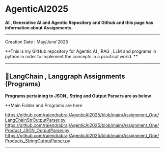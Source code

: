 # AgenticAI2025

**AI , Generative AI and Agentic Repository and Github and this page has information about Assignments.**

---


Creation Date : May/June'2025


**This is my GitHub repository for Agentic AI , RAG , LLM and programs in python in order to implement the concepts in a practical world.  **

---
##  **📝LangChain , Langgraph Assignments  (Programs)**

**Programs pertaining to JSON , String and Output Parsers are as below**

**Main Folder and Programs are here

https://github.com/rajendrabraj/AgenticAI2025/blob/main/Assignment_One/LangChainStrOutputParser.py
https://github.com/rajendrabraj/AgenticAI2025/blob/main/Assignment_One/Product_JSON_OutputParser.py
https://github.com/rajendrabraj/AgenticAI2025/blob/main/Assignment_One/Products_StringOutputParser.py






---



